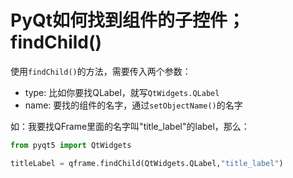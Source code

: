 # PyQt如何找到组件的子控件；findChild()

使用`findChild()`的方法，需要传入两个参数：

- type:  比如你要找QLabel，就写`QtWidgets.QLabel`
- name: 要找的组件的名字，通过`setObjectName()`的名字

如：我要找QFrame里面的名字叫"title_label"的label，那么：

```python
from pyqt5 import QtWidgets

titleLabel = qframe.findChild(QtWidgets.QLabel,"title_label")
```


